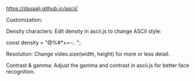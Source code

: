https://dasaali.github.io/ascii/

Customization:

Density characters: Edit density in ascii.js to change ASCII style:

const density = "@%#*+=-:. ";


Resolution: Change video.size(width, height) for more or less detail.

Contrast & gamma: Adjust the gamma and contrast in ascii.js for better face recognition.
